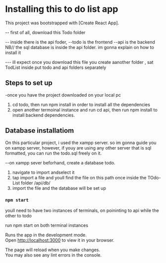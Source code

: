 # Installing this to do list app

This project was bootstrapped with [Create React App].

-- first of all, download this Todo folder

-- inside there is the api foder,
     --todo is the frontend 
     --api is the backend
     NB// the sql database is inside the api folder. im gonna explain on how to install it

--- ill expect once you download this file you create aanother folder , sat TodList inside put todo and api folders separately
## Steps to set up

-once  you have the project downloaded on your local pc
1. cd todo, then run npm install in order to install all the dependencies
2. open another termoinal instance and run cd api, then run npm install to install backend dependencies.

## Database installatiom
On this particular project, i used the xampp server. so im gonna guide you on xampp server, however, if youy are using any other server that is sql formatted, you can run the todo.sql freely on it.

  --on xampp sever
  beforhand, create a database todo.
  1. navigate to import andselect it
  2. tap import a file and youll find the file on this path once inside the TOdo-List folder /api/db/
  3. import the file and the database will be set up

### `npm start`

youll need to have two instances of terminals, on poininting to api while the other to todo

run npm start on both terminal instances

Runs the app in the development mode.\
Open [http://localhost:3000](http://localhost:3000) to view it in your browser.

The page will reload when you make changes.\
You may also see any lint errors in the console.
